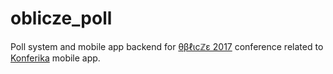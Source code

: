 # oblicze_poll
Poll system and mobile app backend for [θβℓιcℤε 2017](http://oblicze.wmi.amu.edu.pl/) conference related to [Konferika](https://play.google.com/store/apps/details?id=pl.edu.amu.wmi.oblicze.konferika) mobile app.

